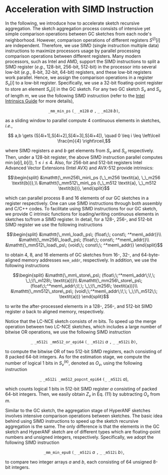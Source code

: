 # Acceleration with SIMD Instruction
In the following, we introduce how to accelerate sketch recursive aggregation.
The sketch aggregation process consists of intensive yet simple comparison operations between GC sketches from each node's neighborhood.
However, comparison operations of different registers $S^{(j)}[i]$ are independent. 
Therefore, we use SIMD (single instruction multiple data) instructions to maximize processors usage 
by parallel processing comparison operations between different registers. 
Many modern processors, such as Intel and AMD, support the SIMD instructions to split a SIMD register ($e.g.$, 128-bit, 256-bit, 512-bit) in the processor into several low-bit ($e.g.$, 8-bit, 32-bit, 64-bit) registers,
and these low-bit registers work parallel. 
Hence, we assign the comparison operations in a register $S_v[i]$ to a low-bit register.
Specifically, we use a $32$-bit floating-point register to store an element $S_v[i]$ in the GC sketch.
For any two GC sketch $S_v$ and $S_u$ of length $m$, 
we use the following SIMD instruction (refer to the [Intel Intrinsics Guide](https://software.intel.com/sites/landingpage/IntrinsicsGuide) for more details), 

```math
\mathtt{\_mm\_min\_ps\; (\_\;\!\_m128\; \textit{a}\;\!,\; \_\;\!\_m128\; \textit{b})},
```
as a sliding window to parallel compute 4 continuous elements in sketches, $i.e.$,

$$ a,b \gets (S[4i+1],S[4i+2],S[4i+3],S[4i+4]), \quad 0 \leq i \leq \left\lceil \frac{m}{4} \right\rceil,$$

where SIMD registers $a$ and $b$ get elements from $S_v$ and $S_u$ respectively.
Then, under a 128-bit register, 
the above SIMD instruction parallel computes $\min(a[i],b[i])$, $1\leq i \leq 4$.
Also, for 256-bit and 512-bit registers Intel Advanced Vector Extensions (Intel AVX) and AVX-512 provide intrinsics:

```math
\begin{split}
&\mathtt{\_mm256\_min\_ps (\_\_m256 \textit{a}, \_\_m256 \textit{b})},\\
&\mathtt{\_mm512\_min\_ps (\_\_m512 \textit{a}, \_\_m512 \textit{b})},
\end{split}
```

which can parallel process 8 and 16 elements of our GC sketches in a register respectively.
One can use SIMD instructions through both assembly and C/C++ codes. 
To facilitate using SIMD instructions for our GC sketch,
we provide C intrinsic functions for loading/writing continuous elements in sketches to/from a SIMD register.
In detail, for a 128-, 256-, and 512-bit SIMD register we use the following instructions


```math
\begin{split}
&\mathtt{\_mm\_load\_ps\; (float\;\; const\; ^*mem\_addr)}\\
&\mathtt{\_mm256\_load\_ps\; (float\;\; const\; ^*mem\_addr)}\\
&\mathtt{\_mm512\_load\_ps\; (void\;\; const\;\; ^*mem\_addr)}
\end{split}
```

to obtain 4, 8, and 16 elements of GC sketches from 16-, 32-, and 64-byte-aligned memory addresses $\mathtt{mem\_addr}$, respectively.
In addition, we use the following instructions


```math
\begin{split}
&\mathtt{\_mm\_store\_ps\; (float\;\;^*mem\_addr\;\!,\; \_\;\!\_m128\; \textit{a})}\\
&\mathtt{\_mm256\_store\_ps\; (float\;\;^*mem\_addr\;\!,\; \_\;\!\_m256\; \textit{a})}\\
&\mathtt{\_mm512\_store\_ps\; (void\;\;^*mem\_addr\;\!,\; \_\;\!\_m512\;\; \textit{a})}
\end{split}
```

to write the after-processed elements in a 128-, 256-, and 512-bit SIMD register $a$ back to aligned memory, respectively.


Notice that the LC-NCE sketch consists of $m$ bits.
To speed up the merge operation
between two LC-NCE sketches, which includes a large number of bitwise OR operations,
we use the following SIMD instruction
```math
\mathtt{\_\;\!\_m512i\;\; \_mm512\_or\_epi64\; (\_\;\!\_m512i\; \textit{a}\;\!,\; \_\;\!\_m512i\; \textit{b})},
```

to compute the bitwise OR of two 512-bit SIMD registers, each consisting of 8 packed 64-bit integers.
As for the estimation stage, we compute the number of logical 1 bits in $S^{(k)}_v$, denoted as $O_v$, using the following instruction 

```math
\mathtt{\_\;\!\_m512i\;\; \_mm512\_popcnt\_epi64\; (\_\;\!\_m512i\; \textit{a}}),
```
which counts logical 1 bits in 512-bit SIMD register $a$ consisting of packed 64-bit integers.
Then, we easily obtain $Z_v$ in Eq. (11) by subtracting $O_v$ from $m$. 


Similar to the GC sketch, the aggregation stage of HyperANF sketches involves intensive comparison operations between sketches.
The basic idea behind using SIMD instructions to speed up the sketch recursive aggregation is the same.
The only difference is that the elements in the GC sketch and HyperANF sketch are of different types which are floating-point numbers and unsigned integers, respectively.
Specifically, we adopt the following SIMD instruction
```math
\mathtt{\_mm\_min\_epu8\; (\_\;\!\_m512i\; \textit{a}\;\!,\; \_\;\!\_m512i\; \textit{b})},
```
to compare two integer arrays $a$ and $b$, each consisting of 64 unsigned 8-bit integers.
